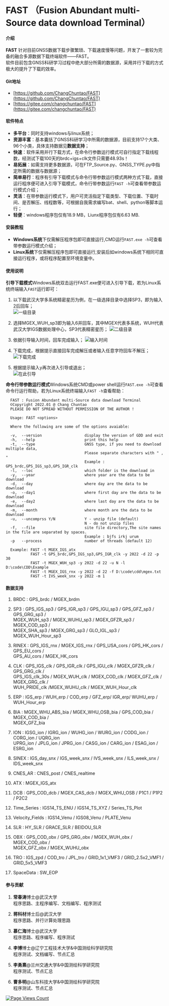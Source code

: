 # FAST （Fusion Abundant multi-Source data download Terminal）

#### 介绍
**FAST**
针对目前GNSS数据下载步骤繁琐、下载速度慢等问题，开发了一套较为完备的融合多源数据下载终端软件——FAST。  
软件目前包含GNSS科研学习过程中绝大部分所需的数据源，采用并行下载的方式极大的提升了下载的效率。

#### Git地址
- [https://github.com/ChangChuntao/FAST](https://github.com/ChangChuntao/FAST)
- [https://gitee.com/changchuntao/FAST](https://gitee.com/changchuntao/FAST)


#### 软件特点
- **多平台**：同时支持windows与linux系统；
- **资源丰富**：基本囊括了GNSS科研学习中所需的数据源，目前支持17个大类、96个小类，具体支持数据见**数据支持**；
- **快速**：软件采用并行下载方式，在命令行参数运行模式可自行指定下载线程数，经测试下载100天的brdc+igs+clk文件只需要48.93s！
- **易拓展**：如需支持更多数据源，可在FTP_Source.py、GNSS_TYPE.py中指定所需的数据与数据源；
- **简单易行**：程序有引导下载模式与命令行带参数运行模式两种方式下载，直接运行程序便可进入引导下载模式，命令行带参数运行`FAST -h`可查看带参数运行模式介绍；
- **灵活**：在带参数运行模式下，用户可灵活指定下载类型、下载位置、下载时间、是否解压、线程数等，可根据自我需求编写bat、shell、python等脚本运行；
- **轻便**：windows程序包仅有18.9 MB，Liunx程序包仅有6.63 MB.


#### 安装教程
- **Windows系统**下仅需解压程序包即可直接运行,CMD运行`FAST.exe -h`可查看带参数运行模式介绍；
- **Linux系统**下仅需解压程序包即可直接运行,安装后如windows系统下相同可直接运行程序，或将程序配置至环境变量中。

#### 使用说明

**引导下载模式**Windows系统双击运行FAST.exe便可进入引导下载，若为Linux系统终端输入`FAST`运行即可：  
1.  以下载武汉大学多系统精密星历为例，在一级选择目录中选择SP3，即为输入2后回车；  
![一级目录](Support/RUN_image/whuSp3-1.png)
  
2.  选择MGEX_WUH_sp3即为输入6并回车，其中MGEX代表多系统，WUH代表武汉大学IGS数据处理中心，SP3代表精密星历；
![二级目录](Support/RUN_image/whuSp3-2.png)  
  
3.  依据引导输入时间，回车完成输入；
![输入时间](Support/RUN_image/whuSp3-3.png)

4.  下载完成，根据提示直接回车完成解压或者输入任意字符回车不解压；
![下载完成](Support/RUN_image/whuSp3-4.png)

5.  根据提示输入y再次进入引导或退出；  
![在此引导](Support/RUN_image/TYPE1-again.png)
  
**命令行带参数运行模式**Windows系统CMD或power shell运行`FAST.exe -h`可查看命令行运行帮助，若为Linux系统终端输入`FAST -h`查看帮助：  
```
  FAST : Fusion Abundant multi-Source data download Terminal
  ©Copyright 2022.01 @ Chang Chuntao
  PLEASE DO NOT SPREAD WITHOUT PERMISSION OF THE AUTHOR !

  Usage: FAST <options>

  Where the following are some of the options avaiable:

  -v,  --version                   display the version of GDD and exit
  -h,  --help                      print this help
  -t,  --type                      GNSS type, if you need to download multiple data,
                                   Please separate characters with " , "
                                   Example : GPS_brdc,GPS_IGS_sp3,GPS_IGR_clk
  -l,  --loc                       which folder is the download in
  -y,  --year                      where year are the data to be download
  -d,  --day                       where day are the data to be download
  -o,  --day1                      where first day are the data to be download
  -e,  --day2                      where last day are the data to be download
  -m,  --month                     where month are the data to be download
  -u,  --uncomprss Y/N             Y - unzip file (default)
                                   N - do not unzip files
  -f,  --file                      site file directory,The site names in the file are separated by spaces.
                                   Example : bjfs irkj urum
  -p   --process                   number of threads (default 12)

  Example: FAST -t MGEX_IGS_atx
           FAST -t GPS_brdc,GPS_IGS_sp3,GPS_IGR_clk -y 2022 -d 22 -p 30
           FAST -t MGEX_WUH_sp3 -y 2022 -d 22 -u N -l D:\code\CDD\Example
           FAST -t MGEX_IGS_rnx -y 2022 -d 22 -f D:\code\cdd\mgex.txt
           FAST -t IVS_week_snx -y 2022 -m 1
```


#### 数据支持

1. BRDC : GPS_brdc / MGEX_brdm  
  

2. SP3 : GPS_IGS_sp3 / GPS_IGR_sp3 / GPS_IGU_sp3 / GPS_GFZ_sp3 / GPS_GRG_sp3 /   
   MGEX_WUH_sp3 / MGEX_WUHU_sp3 / MGEX_GFZR_sp3 / MGEX_COD_sp3 /   
   MGEX_SHA_sp3 / MGEX_GRG_sp3 / GLO_IGL_sp3 / MGEX_WUH_Hour_sp3


3. RINEX : GPS_IGS_rnx / MGEX_IGS_rnx / GPS_USA_cors / GPS_HK_cors / GPS_EU_cors /   
   GPS_AU_cors / MGEX_HK_cors


4. CLK : GPS_IGS_clk / GPS_IGR_clk / GPS_IGU_clk / MGEX_GFZR_clk / GPS_GRG_clk /   
   GPS_IGS_clk_30s / MGEX_WUH_clk / MGEX_COD_clk / MGEX_GFZ_clk / MGEX_GRG_clk /  
   WUH_PRIDE_clk /MGEX_WUHU_clk / MGEX_WUH_Hour_clk


5. ERP : IGS_erp / WUH_erp / COD_erp / GFZ_erp/ IGR_erp/ WUHU_erp / WUH_Hour_erp


6. BIA : MGEX_WHU_ABS_bia / MGEX_WHU_OSB_bia / GPS_COD_bia / MGEX_COD_bia /   
   MGEX_GFZ_bia


7. ION : IGSG_ion / IGRG_ion / WUHG_ion / WURG_ion / CODG_ion / CORG_ion / UQRG_ion   
   UPRG_ion / JPLG_ion / JPRG_ion / CASG_ion / CARG_ion / ESAG_ion / ESRG_ion


8. SINEX : IGS_day_snx / IGS_week_snx / IVS_week_snx / ILS_week_snx / IDS_week_snx


9. CNES_AR : CNES_post / CNES_realtime


10. ATX : MGEX_IGS_atx   
   

11. DCB : GPS_COD_dcb / MGEX_CAS_dcb / MGEX_WHU_OSB / P1C1 / P1P2 / P2C2  


12. Time_Series : IGS14_TS_ENU / IGS14_TS_XYZ / Series_TS_Plot  


13. Velocity_Fields : IGS14_Venu / IGS08_Venu / PLATE_Venu  


14. SLR : HY_SLR / GRACE_SLR / BEIDOU_SLR  


15. OBX : GPS_COD_obx / GPS_GRG_obx / MGEX_WUH_obx / MGEX_COD_obx /  
    MGEX_GFZ_obx / MGEX_WUHU_obx


16. TRO : IGS_zpd / COD_tro / JPL_tro / GRID_1x1_VMF3 / GRID_2.5x2_VMF1 / GRID_5x5_VMF3   


17. SpaceData : SW_EOP


#### 参与贡献

1. **常春涛**博士@武汉大学  
    程序思路、主程序编写、文档编写、程序测试

2. **蒋科材**博士后@武汉大学   
    程序思路、并行计算处理思路

3. **慕仁海**博士@武汉大学  
    程序思路、程序编写、程序测试

4. **李博**博士@辽宁工程技术大学&中国测绘科学研究院  
    程序测试、文档编写、节点汇总

5. **李勇熹**@兰州交通大学&中国测绘科学研究院  
    程序测试、节点汇总

6. **曹多明**@山东科技大学&中国测绘科学研究院  
    程序测试、节点汇总

[![Page Views Count](https://badges.toozhao.com/badges/01GK8CXX2CKT5SVRRE7VY71E49/green.svg)](https://badges.toozhao.com/stats/01GK8CXX2CKT5SVRRE7VY71E49 "Get your own page views count badge on badges.toozhao.com")
